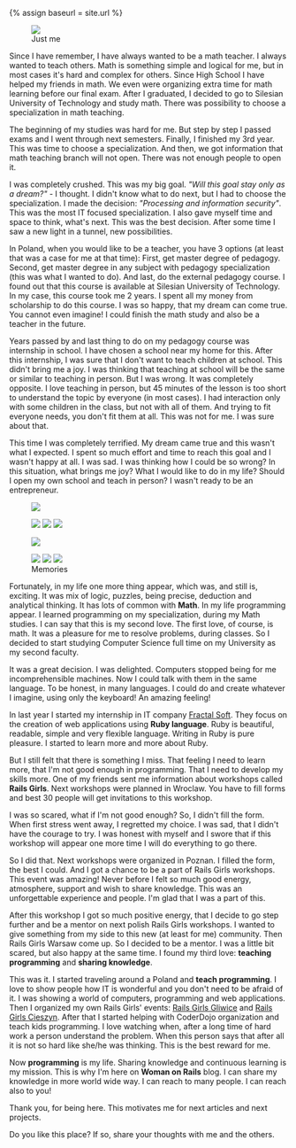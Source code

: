 {% assign baseurl = site.url %}

<figure>
  <a href="{{ baseurl }}/images/about/me.jpg">
    <img src="{{ baseurl }}/images/about/me.jpg">
  </a>
  <figcaption>Just me</figcaption>
</figure>

Since I have remember, I have always wanted to be a math teacher. I always wanted to teach others. Math is something simple and logical for me, but in most cases it's hard and complex for others. Since High School I have helped my friends in math. We even were organizing extra time for math learning before our final exam. After I graduated, I decided to go to Silesian University of Technology and study math. There was possibility to choose a specialization in math teaching.

The beginning of my studies was hard for me. But step by step I passed exams and I went through next semesters. Finally, I finished my 3rd year. This was time to choose a specialization. And then, we got information that math teaching branch will not open. There was not enough people to open it.

I was completely crushed. This was my big goal. _"Will this goal stay only as a dream?"_ - I thought. I didn't know what to do next, but I had to choose the specialization. I made the decision: _"Processing and information security"_. This was the most IT focused specialization. I also gave myself time and space to think, what's next. This was the best decision. After some time I saw a new light in a tunnel, new possibilities.

In Poland, when you would like to be a teacher, you have 3 options (at least that was a case for me at that time): First, get master degree of pedagogy. Second, get master degree in any subject with pedagogy specialization (this was what I wanted to do). And last, do the external pedagogy course. I found out that this course is available at Silesian University of Technology. In my case, this course took me 2 years. I spent all my money from scholarship to do this course. I was so happy, that my dream can come true. You cannot even imagine! I could finish the math study and also be a teacher in the future.

Years passed by and last thing to do on my pedagogy course was internship in school. I have chosen a school near my home for this. After this internship, I was sure that I don't want to teach children at school. This didn't bring me a joy. I was thinking that teaching at school will be the same or similar to teaching in person. But I was wrong. It was completely opposite. I love teaching in person, but 45 minutes of the lesson is too short to understand the topic by everyone (in most cases). I had interaction only with some children in the class, but not with all of them. And trying to fit everyone needs, you don't fit them at all. This was not for me. I was sure about that.

This time I was completely terrified. My dream came true and this wasn't what I expected. I spent so much effort and time to reach this goal and I wasn't happy at all. I was sad. I was thinking how I could be so wrong? In this situation, what brings me joy? What I would like to do in my life? Should I open my own school and teach in person? I wasn't ready to be an entrepreneur.

<figure>
  <a href="{{ baseurl }}/images/about/rg-poznan2.jpg"><img src="{{ baseurl }}/images/about/rg-poznan2.jpg"></a>
</figure>
<figure class="third">
  <a href="{{ baseurl }}/images/about/rg-warsaw.jpg"><img src="{{ baseurl }}/images/about/rg-warsaw.jpg"></a>
  <a href="{{ baseurl }}/images/about/rg-krakow2.jpg"><img src="{{ baseurl }}/images/about/rg-krakow2.jpg"></a>
  <a href="{{ baseurl }}/images/about/rg-warsaw2.jpg"><img src="{{ baseurl }}/images/about/rg-warsaw2.jpg"></a>
</figure>
<figure>
  <a href="{{ baseurl }}/images/about/rg-cieszyn.jpg"><img src="{{ baseurl }}/images/about/rg-cieszyn.jpg"></a>
</figure>
<figure class="third">
  <a href="{{ baseurl }}/images/about/work.jpg"><img src="{{ baseurl }}/images/about/work.jpg"></a>
  <a href="{{ baseurl }}/images/about/rg-poznan.jpg"><img src="{{ baseurl }}/images/about/rg-poznan.jpg"></a>
  <a href="{{ baseurl }}/images/about/rg-silesia.jpg"><img src="{{ baseurl }}/images/about/rg-silesia.jpg"></a>
  <figcaption>Memories</figcaption>
</figure>

Fortunately, in my life one more thing appear, which was, and still is, exciting. It was mix of logic, puzzles, being precise, deduction and analytical thinking. It has lots of common with **Math**. In my life programming appear. I learned programming on my specialization, during my Math studies. I can say that this is my second love. The first love, of course, is math. It was a pleasure for me to resolve problems, during classes. So I decided to start studying Computer Science full time on my University as my second faculty.

It was a great decision. I was delighted. Computers stopped being for me incomprehensible machines. Now I could talk with them in the same language. To be honest, in many languages. I could do and create whatever I imagine, using only the keyboard! An amazing feeling!

In last year I started my internship in IT company <a href='https://fractalsoft.org/' title='Ruby on Rails web applications'>Fractal Soft</a>. They focus on the creation of web applications using **Ruby language**. Ruby is beautiful, readable, simple and very flexible language. Writing in Ruby is pure pleasure. I started to learn more and more about Ruby.

But I still felt that there is something I miss. That feeling I need to learn more, that I'm not good enough in programming. That I need to develop my skills more. One of my friends sent me information about workshops called **Rails Girls**. Next workshops were planned in Wroclaw. You have to fill forms and best 30 people will get invitations to this workshop.

I was so scared, what if I'm not good enough? So, I didn't fill the form. When first stress went away, I regretted my choice. I was sad, that I didn't have the courage to try. I was honest with myself and I swore that if this workshop will appear one more time I will do everything to go there.

So I did that. Next workshops were organized in Poznan. I filled the form, the best I could. And I got a chance to be a part of Rails Girls workshops. This event was amazing! Never before I felt so much good energy, atmosphere, support and wish to share knowledge. This was an unforgettable experience and people. I'm glad that I was a part of this.

After this workshop I got so much positive energy, that I decide to go step further and be a mentor on next polish Rails Girls workshops. I wanted to give something from my side to this new (at least for me) community. Then Rails Girls Warsaw come up. So I decided to be a mentor. I was a little bit scared, but also happy at the same time. I found my third love: **teaching programming** and **sharing knowledge**.

This was it. I started traveling around a Poland and **teach programming**. I love to show people how IT is wonderful and you don't need to be afraid of it. I was showing a world of computers, programming and web applications. Then I organized my own Rails Girls' events: [Rails Girls Gliwice](http://railsgirls.com/silesia) and [Rails Girls Cieszyn](http://railsgirls.com/cieszyn). After that I started helping with CoderDojo organization and teach kids programming. I love watching when, after a long time of hard work a person understand the problem. When this person says that after all it is not so hard like she/he was thinking. This is the best reward for me.

Now **programming** is my life. Sharing knowledge and continuous learning is my mission. This is why I'm here on **Woman on Rails** blog. I can share my knowledge in more world wide way. I can reach to many people. I can reach also to you!

Thank you, for being here. This motivates me for next articles and next projects.

Do you like this place? If so, share your thoughts with me and the others.
